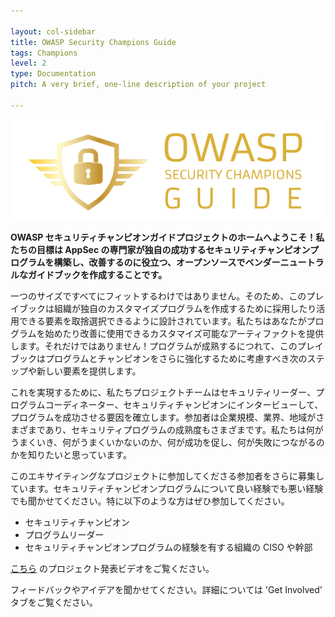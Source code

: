 ```yaml
---

layout: col-sidebar
title: OWASP Security Champions Guide
tags: Champions
level: 2
type: Documentation
pitch: A very brief, one-line description of your project

---
```

![OWASP Security Champions Guide logo](https://raw.githubusercontent.com/OWASP/www-project-security-champions-guidebook/main/assets/images/OWASP%20Security%20Champions%20Guide%20logo%20SBS.png)

**OWASP セキュリティチャンピオンガイドプロジェクトのホームへようこそ！私たちの目標は AppSec の専門家が独自の成功するセキュリティチャンピオンプログラムを構築し、改善するのに役立つ、オープンソースでベンダーニュートラルなガイドブックを作成することです。**

一つのサイズですべてにフィットするわけではありません。そのため、このプレイブックは組織が独自のカスタマイズプログラムを作成するために採用したり活用できる要素を取捨選択できるように設計されています。私たちはあなたがプログラムを始めたり改善に使用できるカスタマイズ可能なアーティファクトを提供します。それだけではありません！プログラムが成熟するにつれて、このプレイブックはプログラムとチャンピオンをさらに強化するために考慮すべき次のステップや新しい要素を提供します。

これを実現するために、私たちプロジェクトチームはセキュリティリーダー、プログラムコーディネーター、セキュリティチャンピオンにインタービューして、プログラムを成功させる要因を確立します。参加者は企業規模、業界、地域がさまざまであり、セキュリティプログラムの成熟度もさまざまです。私たちは何がうまくいき、何がうまくいかないのか、何が成功を促し、何が失敗につながるのかを知りたいと思っています。

このエキサイティングなプロジェクトに参加してくださる参加者をさらに募集しています。セキュリティチャンピオンプログラムについて良い経験でも悪い経験でも聞かせてください。特に以下のような方はぜひ参加してください。
  - セキュリティチャンピオン
  - プログラムリーダー
  - セキュリティチャンピオンプログラムの経験を有する組織の CISO や幹部

[こちら](https://www.youtube.com/watch?v=18Zgq9qB1NA) のプロジェクト発表ビデオをご覧ください。

フィードバックやアイデアを聞かせてください。詳細については 'Get Involved' タブをご覧ください。
